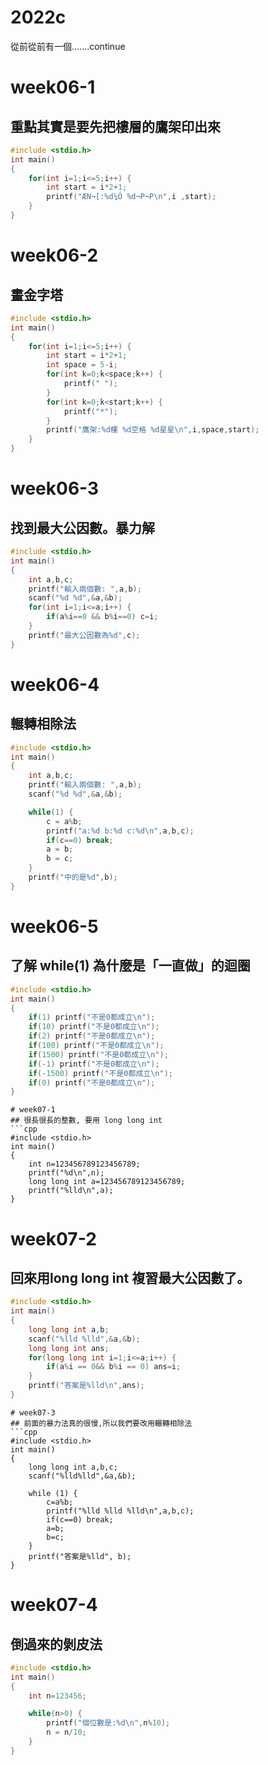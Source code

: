 # 2022c
從前從前有一個.......continue
# week06-1
##  重點其實是要先把樓層的鷹架印出來
```cpp
#include <stdio.h>
int main()
{
    for(int i=1;i<=5;i++) {
        int start = i*2+1;
        printf("ÆN¬[:%d¼Ó %d¬P¬P\n",i ,start);
    }
}
```

# week06-2
## 畫金字塔
```cpp
#include <stdio.h>
int main()
{
    for(int i=1;i<=5;i++) {
        int start = i*2+1;
        int space = 5-i;
        for(int k=0;k<space;k++) {
            printf(" ");
        }
        for(int k=0;k<start;k++) {
            printf("*");
        }
        printf("鷹架:%d樓 %d空格 %d星星\n",i,space,start);
    }
}
```
# week06-3
## 找到最大公因數。暴力解
```cpp
#include <stdio.h>
int main()
{
    int a,b,c;
    printf("輸入兩個數: ",a,b);
    scanf("%d %d",&a,&b);
    for(int i=1;i<=a;i++) {
        if(a%i==0 && b%i==0) c=i;
    }
    printf("最大公因數為%d",c);
}
```
# week06-4
## 輾轉相除法
```cpp
#include <stdio.h>
int main()
{
    int a,b,c;
    printf("輸入兩個數: ",a,b);
    scanf("%d %d",&a,&b);

    while(1) {
        c = a%b;
        printf("a:%d b:%d c:%d\n",a,b,c);
        if(c==0) break;
        a = b;
        b = c;
    }
    printf("中的是%d",b);
}
```
# week06-5
## 了解 while(1) 為什麼是「一直做」的迴圈
```cpp
#include <stdio.h>
int main()
{
    if(1) printf("不是0都成立\n");
    if(10) printf("不是0都成立\n");
    if(2) printf("不是0都成立\n");
    if(100) printf("不是0都成立\n");
    if(1500) printf("不是0都成立\n");
    if(-1) printf("不是0都成立\n");
    if(-1500) printf("不是0都成立\n");
    if(0) printf("不是0都成立\n");
}
```
```
# week07-1
## 很長很長的整數, 要用 long long int
```cpp
#include <stdio.h>
int main()
{
    int n=123456789123456789;
    printf("%d\n",n);
    long long int a=123456789123456789;
    printf("%lld\n",a);
}
```
# week07-2
## 回來用long long int 複習最大公因數了。
```cpp
#include <stdio.h>
int main()
{
    long long int a,b;
    scanf("%lld %lld",&a,&b);
    long long int ans;
    for(long long int i=1;i<=a;i++) {
        if(a%i == 0&& b%i == 0) ans=i;
    }
    printf("答案是%lld\n",ans);
}
```
```
# week07-3
## 前面的暴力法真的很慢,所以我們要改用輾轉相除法
```cpp
#include <stdio.h>
int main()
{
    long long int a,b,c;
    scanf("%lld%lld",&a,&b);

    while (1) {
        c=a%b;
        printf("%lld %lld %lld\n",a,b,c);
        if(c==0) break;
        a=b;
        b=c;
    }
    printf("答案是%lld", b);
}
```
# week07-4
## 倒過來的剝皮法
```cpp
#include <stdio.h>
int main()
{
    int n=123456;

    while(n>0) {
        printf("個位數是:%d\n",n%10);
        n = n/10;
    }
}
```



